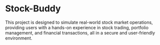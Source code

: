 # Stock-Buddy
This project is designed to simulate real-world stock market operations, providing users with a hands-on experience in stock trading, portfolio management, and financial transactions, all in a secure and user-friendly environment.
